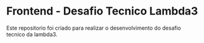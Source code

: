 # Frontend - Desafio Tecnico Lambda3

Este repositorio foi criado para realizar o desenvolvimento do desafio tecnico da lambda3.